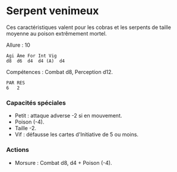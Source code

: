 
# Serpent venimeux
Ces caractéristiques valent pour les cobras et les serpents de taille moyenne au poison extrêmement mortel.

Allure : 10

	Agi	Âme	For	Int	Vig
	d8	d6	d4	d4 (A)	d4

Compétences : Combat d8, Perception d12.

	PAR	RES
	6	2

### Capacités spéciales
- Petit : attaque adverse -2 si en mouvement.
- Poison (-4).
- Taille -2.
- Vif : défausse les cartes d'Initiative de 5 ou moins.

### Actions
- Morsure : Combat d8, d4 + Poison (-4).
